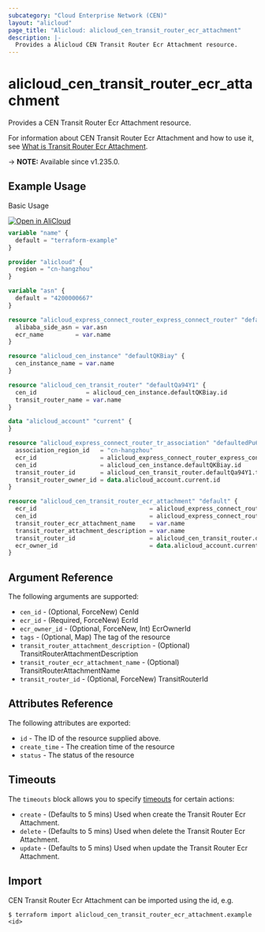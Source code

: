 ```yaml
---
subcategory: "Cloud Enterprise Network (CEN)"
layout: "alicloud"
page_title: "Alicloud: alicloud_cen_transit_router_ecr_attachment"
description: |-
  Provides a Alicloud CEN Transit Router Ecr Attachment resource.
---
```


# alicloud_cen_transit_router_ecr_attachment

Provides a CEN Transit Router Ecr Attachment resource.



For information about CEN Transit Router Ecr Attachment and how to use it, see [What is Transit Router Ecr Attachment](https://www.alibabacloud.com/help/en/cen/developer-reference/api-cbn-2017-09-12-createtransitrouterecrattachment).

-> **NOTE:** Available since v1.235.0.

## Example Usage

Basic Usage

<div style="display: block;margin-bottom: 40px;"><div class="oics-button" style="float: right;position: absolute;margin-bottom: 10px;">
  <a href="https://api.aliyun.com/terraform?resource=alicloud_cen_transit_router_ecr_attachment&exampleId=76aca17d-d04c-07ab-688d-ccc087070102b63b8028&activeTab=example&spm=docs.r.cen_transit_router_ecr_attachment.0.76aca17dd0&intl_lang=EN_US" target="_blank">
    <img alt="Open in AliCloud" src="https://img.alicdn.com/imgextra/i1/O1CN01hjjqXv1uYUlY56FyX_!!6000000006049-55-tps-254-36.svg" style="max-height: 44px; max-width: 100%;">
  </a>
</div></div>

```terraform
variable "name" {
  default = "terraform-example"
}

provider "alicloud" {
  region = "cn-hangzhou"
}

variable "asn" {
  default = "4200000667"
}

resource "alicloud_express_connect_router_express_connect_router" "defaultO8Hcfx" {
  alibaba_side_asn = var.asn
  ecr_name         = var.name
}

resource "alicloud_cen_instance" "defaultQKBiay" {
  cen_instance_name = var.name
}

resource "alicloud_cen_transit_router" "defaultQa94Y1" {
  cen_id              = alicloud_cen_instance.defaultQKBiay.id
  transit_router_name = var.name
}

data "alicloud_account" "current" {
}

resource "alicloud_express_connect_router_tr_association" "defaultedPu6c" {
  association_region_id   = "cn-hangzhou"
  ecr_id                  = alicloud_express_connect_router_express_connect_router.defaultO8Hcfx.id
  cen_id                  = alicloud_cen_instance.defaultQKBiay.id
  transit_router_id       = alicloud_cen_transit_router.defaultQa94Y1.transit_router_id
  transit_router_owner_id = data.alicloud_account.current.id
}

resource "alicloud_cen_transit_router_ecr_attachment" "default" {
  ecr_id                                = alicloud_express_connect_router_express_connect_router.defaultO8Hcfx.id
  cen_id                                = alicloud_express_connect_router_tr_association.defaultedPu6c.cen_id
  transit_router_ecr_attachment_name    = var.name
  transit_router_attachment_description = var.name
  transit_router_id                     = alicloud_cen_transit_router.defaultQa94Y1.transit_router_id
  ecr_owner_id                          = data.alicloud_account.current.id
}
```

## Argument Reference

The following arguments are supported:
* `cen_id` - (Optional, ForceNew) CenId
* `ecr_id` - (Required, ForceNew) EcrId
* `ecr_owner_id` - (Optional, ForceNew, Int) EcrOwnerId
* `tags` - (Optional, Map) The tag of the resource
* `transit_router_attachment_description` - (Optional) TransitRouterAttachmentDescription
* `transit_router_ecr_attachment_name` - (Optional) TransitRouterAttachmentName
* `transit_router_id` - (Optional, ForceNew) TransitRouterId

## Attributes Reference

The following attributes are exported:
* `id` - The ID of the resource supplied above.
* `create_time` - The creation time of the resource
* `status` - The status of the resource

## Timeouts

The `timeouts` block allows you to specify [timeouts](https://developer.hashicorp.com/terraform/language/resources/syntax#operation-timeouts) for certain actions:
* `create` - (Defaults to 5 mins) Used when create the Transit Router Ecr Attachment.
* `delete` - (Defaults to 5 mins) Used when delete the Transit Router Ecr Attachment.
* `update` - (Defaults to 5 mins) Used when update the Transit Router Ecr Attachment.

## Import

CEN Transit Router Ecr Attachment can be imported using the id, e.g.

```shell
$ terraform import alicloud_cen_transit_router_ecr_attachment.example <id>
```